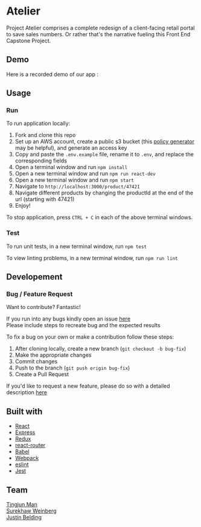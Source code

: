 # Atelier
Project Atelier comprises a complete redesign of a client-facing retail portal to save sales numbers. Or rather that's the narrative fueling this Front End Capstone Project. 

## Demo
Here is a recorded demo of our app :


## Usage

### Run
To run application locally:

1. Fork and clone this repo
2. Set up an AWS account, create a public s3 bucket (this [policy generator](https://awspolicygen.s3.amazonaws.com/policygen.html) may be helpful), and generate an access key
3. Copy and paste the `.env.example` file, rename it to `.env`, and replace the corresponding fields
4. Open a terminal window and run `npm install`
5. Open a new terminal window and run `npm run react-dev`
6. Open a new terminal window and run `npm start`
7. Navigate to `http://localhost:3000/product/47421`
8. Navigate different products by changing the productId at the end of the url (starting with 47421)
9. Enjoy!

To stop application, press `CTRL + C` in each of the above terminal windows.

### Test
To run unit tests, in a new terminal window, run `npm test`

To view linting problems, in a new terminal window, run `npm run lint`

## Developement

### Bug / Feature Request
Want to contribute? Fantastic!

If you run into any bugs kindly open an issue [here](https://github.com/The-Chonky-Panda/Atelier/issues)\
Please include steps to recreate bug and the expected results

To fix a bug on your own or make a contribution follow these steps:
1. After cloning locally, create a new branch (`git checkout -b bug-fix`)
2. Make the appropriate changes
3. Commit changes
5. Push to the branch (`git push origin bug-fix`)
6. Create a Pull Request

If you'd like to request a new feature, please do so with a detailed description [here](https://github.com/The-Chonky-Panda/Atelier/issues)

## Built with
- [React](https://reactjs.org/docs/getting-started.html)
- [Express](https://expressjs.com/en/starter/installing.html)
- [Redux](https://redux.js.org/introduction/getting-started)
- [react-router](https://reactrouter.com/web/guides/quick-start)
- [Babel](https://babeljs.io/docs/en/)
- [Webpack](https://webpack.js.org/concepts/)
- [eslint](https://eslint.org/docs/user-guide/getting-started)
- [Jest](https://jestjs.io/docs/getting-started)

## Team

[Tingjun Man ](https://github.com/tm2838)\
[Surekhaw Weinberg](https://github.com/surekhaw)\
[Justin Belding](https://github.com/shabbyblue16)
